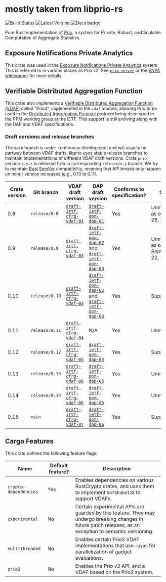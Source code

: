 # mostly taken from libprio-rs
[![Build Status]][actions] [![Latest Version]][crates.io] [![Docs badge]][docs.rs]

[Build Status]: https://github.com/divviup/libprio-rs/workflows/ci-build/badge.svg
[actions]: https://github.com/divviup/libprio-rs/actions?query=branch%3Amain
[Latest Version]: https://img.shields.io/crates/v/prio.svg
[crates.io]: https://crates.io/crates/prio
[Docs badge]: https://img.shields.io/badge/docs.rs-rustdoc-green
[docs.rs]: https://docs.rs/prio/

Pure Rust implementation of [Prio](https://crypto.stanford.edu/prio/), a system for Private, Robust,
and Scalable Computation of Aggregate Statistics.

## Exposure Notifications Private Analytics

This crate was used in the [Exposure Notifications Private Analytics][enpa]
system. This is referred to in various places as Prio v2. See
[`prio-server`][prio-server] or the [ENPA whitepaper][enpa-whitepaper] for more
details.

## Verifiable Distributed Aggregation Function

This crate also implements a [Verifiable Distributed Aggregation Function
(VDAF)][vdaf] called "Prio3", implemented in the `vdaf` module, allowing Prio to
be used in the [Distributed Aggregation Protocol][dap] protocol being developed
in the PPM working group at the IETF. This support is still evolving along with
the DAP and VDAF specifications.

### Draft versions and release branches

The `main` branch is under continuous development and will usually be partway between VDAF drafts.
libprio uses stable release branches to maintain implementations of different VDAF draft versions.
Crate `prio` version `x.y.z` is released from a corresponding `release/x.y` branch. We try to
maintain [Rust SemVer][semver] compatibility, meaning that API breaks only happen on minor version
increases (e.g., 0.10 to 0.11).

| Crate version | Git branch | VDAF draft version | DAP draft version | Conforms to specification? | Status |
| ----- | ---------- | ------------- | ------------- | --------------------- | ------ |
| 0.8 | `release/0.8` | [`draft-irtf-cfrg-vdaf-01`][vdaf-01] | [`draft-ietf-ppm-dap-01`][dap-01] | Yes | Unmaintained as of March 28, 2023 |
| 0.9 | `release/0.9` | [`draft-irtf-cfrg-vdaf-03`][vdaf-03] | [`draft-ietf-ppm-dap-02`][dap-02] and [`draft-ietf-ppm-dap-03`][dap-03] | Yes | Unmaintained as of September 22, 2022 |
| 0.10 | `release/0.10` | [`draft-irtf-cfrg-vdaf-03`][vdaf-03] | [`draft-ietf-ppm-dap-02`][dap-02] and [`draft-ietf-ppm-dap-03`][dap-03] | Yes | Supported |
| 0.11 | `release/0.11` | [`draft-irtf-cfrg-vdaf-04`][vdaf-04] | N/A | Yes | Unmaintained |
| 0.12 | `release/0.12` | [`draft-irtf-cfrg-vdaf-05`][vdaf-05] | [`draft-ietf-ppm-dap-04`][dap-04] | Yes | Supported |
| 0.13 | `release/0.13` | [`draft-irtf-cfrg-vdaf-06`][vdaf-06] | [`draft-ietf-ppm-dap-05`][dap-05] | Yes | Unmaintained |
| 0.14 | `release/0.14` | [`draft-irtf-cfrg-vdaf-06`][vdaf-06] | [`draft-ietf-ppm-dap-05`][dap-05] | Yes | Unmaintained |
| 0.15 | `main` | [`draft-irtf-cfrg-vdaf-07`][vdaf-07] | [`draft-ietf-ppm-dap-06`][dap-06] | Yes | Supported |

[vdaf-01]: https://datatracker.ietf.org/doc/draft-irtf-cfrg-vdaf/01/
[vdaf-03]: https://datatracker.ietf.org/doc/draft-irtf-cfrg-vdaf/03/
[vdaf-04]: https://datatracker.ietf.org/doc/draft-irtf-cfrg-vdaf/04/
[vdaf-05]: https://datatracker.ietf.org/doc/draft-irtf-cfrg-vdaf/05/
[vdaf-06]: https://datatracker.ietf.org/doc/draft-irtf-cfrg-vdaf/06/
[vdaf-07]: https://datatracker.ietf.org/doc/draft-irtf-cfrg-vdaf/07/
[dap-01]: https://datatracker.ietf.org/doc/draft-ietf-ppm-dap/01/
[dap-02]: https://datatracker.ietf.org/doc/draft-ietf-ppm-dap/02/
[dap-03]: https://datatracker.ietf.org/doc/draft-ietf-ppm-dap/03/
[dap-04]: https://datatracker.ietf.org/doc/draft-ietf-ppm-dap/04/
[dap-05]: https://datatracker.ietf.org/doc/draft-ietf-ppm-dap/05/
[dap-06]: https://datatracker.ietf.org/doc/draft-ietf-ppm-dap/06/
[enpa]: https://www.abetterinternet.org/post/prio-services-for-covid-en/
[enpa-whitepaper]: https://covid19-static.cdn-apple.com/applications/covid19/current/static/contact-tracing/pdf/ENPA_White_Paper.pdf
[prio-server]: https://github.com/divviup/prio-server
[vdaf]: https://datatracker.ietf.org/doc/draft-irtf-cfrg-vdaf/
[dap]: https://datatracker.ietf.org/doc/draft-ietf-ppm-dap/
[semver]: https://doc.rust-lang.org/cargo/reference/semver.html

## Cargo Features

This crate defines the following feature flags:

|Name|Default feature?|Description|
|---|---|---|
|`crypto-dependencies`|Yes|Enables dependencies on various RustCrypto crates, and uses them to implement `XofShake128` to support VDAFs.|
|`experimental`|No|Certain experimental APIs are guarded by this feature. They may undergo breaking changes in future patch releases, as an exception to semantic versioning.|
|`multithreaded`|No|Enables certain Prio3 VDAF implementations that use `rayon` for parallelization of gadget evaluations.|
|`prio2`|No|Enables the Prio v2 API, and a VDAF based on the Prio2 system.|
